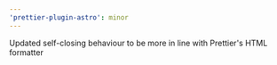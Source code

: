 ```yaml
---
'prettier-plugin-astro': minor
---
```


Updated self-closing behaviour to be more in line with Prettier's HTML formatter
